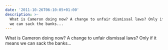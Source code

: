 ```yaml
---
date: '2011-10-26T06:10:05+01:00'
description: >-
  What is Cameron doing now? A change to unfair dismissal laws? Only if it means
  we can sack the banks...
---
```

What is Cameron doing now? A change to unfair dismissal laws? Only if it means we can sack the banks...
